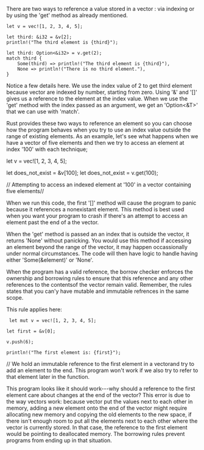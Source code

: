 There are two ways to reference a value stored in a vector : via indexing or by using the 'get' method as already mentioned.

    let v = vec![1, 2, 3, 4, 5];

    let third: &i32 = &v[2];
    println!("The third element is {third}");

    let third: Option<&i32> = v.get(2);
    match third {
        Some(third) => println!("The third element is {third}"),
        None => println!("There is no third element."),
    }
Notice a few details here. We use the index value of 2 to get third element because vector are indexed by number, starting from zero. Using '&' and '[]' gives us a reference to the element at the index value. When we use the 'get' method with the index passed as an argument, we get an 'Option<&T>' that we can use with 'match'.

Rust provides these two ways to reference an element so you can choose how the program behaves when you try to use an index value outside the range of existing elements. As an example, let's see what happens when we have a vector of five elements and then we try to access an element at index '100' with each technique;

let v = vec![1, 2, 3, 4, 5];

let does_not_exist = &v[100];
let does_not_exist = v.get(100); 

// Attempting to access an indexed element at '100' in a vector containing five elements//

When we run this code, the first '[]' method will cause the program to panic because it references a nonexistant element. This method is best used when you want your program to crash if there's an attempt to access an element past the end of a the vector.

When the 'get' method is passed an an index that is outside the vector, it returns 'None' without panicking. You would use this method if accessing an element beyond the range of the vector, it may happen occassionally under normal circumstances. The code will then have logic to handle having either 'Some(&element)' or 'None'.

When the program has a valid reference, the borrow checker enforces the ownership and borrowing rules to ensure that this reference and any other references to the contentsof the vector remain valid. Remember, the rules states that you can'y have mutable and immutable refrences in the same scope.

 This rule applies here: 

     let mut v = vec![1, 2, 3, 4, 5];

    let first = &v[0];

    v.push(6);

    println!("The first element is: {first}");

// We hold an immutable reference to the first element in a vectorand try to add an element to the end. This program won't work if we also try to refer to that element later in the function.

This program looks like it should work---why should a reference to the first element care about changes at the end of the vector? This error is due to the way vectors work: because vector put the values next to each other in memory, adding a new element onto the end of the vector might require allocating new memory and copying the old elements to the new space, if there isn't enough room to put all the elements next to each other where the vector is currently stored. In that case, the reference to the first element would be pointing to deallocated memory. The borrowing rules prevent programs from ending up in that situation. 



